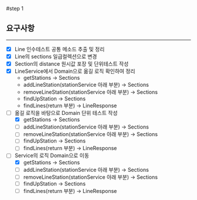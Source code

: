 #step 1

## 요구사항

---

- [X] Line 인수테스트 공통 메소드 추출 및 정리
- [X] Line의 sections 일급컬렉션으로 변경
- [X] Section의 distance 원시값 포장 및 단위테스트 작성
- [X] LineService에서 Domain으로 옮길 로직 확인하여 정리
  - getStations -> Sections
  - addLineStation(stationService 아래 부분) -> Sections
  - removeLineStation(stationService 아래 부분) -> Sections
  - findUpStation -> Sections
  - findLines(return 부분) -> LineResponse
- [ ] 옮길 로직을 바탕으로 Domain 단위 테스트 작성
  - [X] getStations -> Sections
  - [ ] addLineStation(stationService 아래 부분) -> Sections
  - [ ] removeLineStation(stationService 아래 부분) -> Sections
  - [ ] findUpStation -> Sections
  - [ ] findLines(return 부분) -> LineResponse
- [ ] Service의 로직 Domain으로 이동
  - [X] getStations -> Sections
  - [ ] addLineStation(stationService 아래 부분) -> Sections
  - [ ] removeLineStation(stationService 아래 부분) -> Sections
  - [ ] findUpStation -> Sections
  - [ ] findLines(return 부분) -> LineResponse
